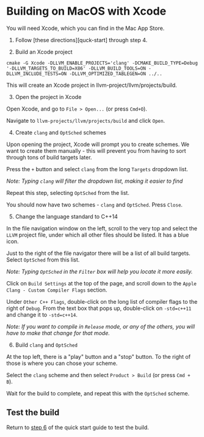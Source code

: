 # Building on MacOS with Xcode

You will need Xcode, which you can find in the Mac App Store.

1. Follow [these directions][quck-start] through step 4.

2. Build an Xcode project

```
cmake -G Xcode -DLLVM_ENABLE_PROJECTS='clang' -DCMAKE_BUILD_TYPE=Debug '-DLLVM_TARGETS_TO_BUILD=X86' -DLLVM_BUILD_TOOLS=ON -DLLVM_INCLUDE_TESTS=ON -DLLVM_OPTIMIZED_TABLEGEN=ON ../..
```

This will create an Xcode project in llvm-project/llvm/projects/build.

3. Open the project in Xcode

Open Xcode, and go to `File > Open...` (or press `Cmd+O`).

Navigate to `llvm-projects/llvm/projects/build` and click `Open`.

4. Create `clang` and `OptSched` schemes

Upon opening the project, Xcode will prompt you to create schemes. We want to create them manually - this will prevent you from having to sort through tons of build targets later.

Press the `+` button and select `clang` from the long `Targets` dropdown list.

_Note: Typing `clang` will filter the dropdown list, making it easier to find_

Repeat this step, selecting `OptSched` from the list.

You should now have two schemes - `clang` and `OptSched`. Press `Close`.

5. Change the language standard to C++14

In the file navigation window on the left, scroll to the very top and select the `LLVM`
project file, under which all other files should be listed. It has a blue icon.

Just to the right of the file navigator there will be a list of all build targets.
Select `OptSched` from this list.

_Note: Typing `OptSched` in the `Filter` box will help you locate it more easily._

Click on `Build Settings` at the top of the page, and scroll down to the
`Apple Clang - Custom Compiler Flags` section.

Under `Other C++ Flags`, double-click on the long list of compiler flags to the right of `Debug`.
From the text box that pops up, double-click on `-std=c++11` and change it to `-std=c++14`.

_Note: If you want to compile in `Release` mode, or any of the others, you will have to make that change for that mode._

6. Build `clang` and `OptSched`

At the top left, there is a "play" button and a "stop" button. To the right of those is where you can chose your scheme.

Select the `clang` scheme and then select `Product > Build` (or press `Cmd + B`).

Wait for the build to complete, and repeat this with the `OptSched` scheme.

## Test the build

Return to [step 6](README.md#Test-the-build-ubuntu-and-macos) of the quick start guide to test the build.

[quick-start]: README.md#build-optsched-with-llvm-6-and-clang-ubuntu-and-macos
